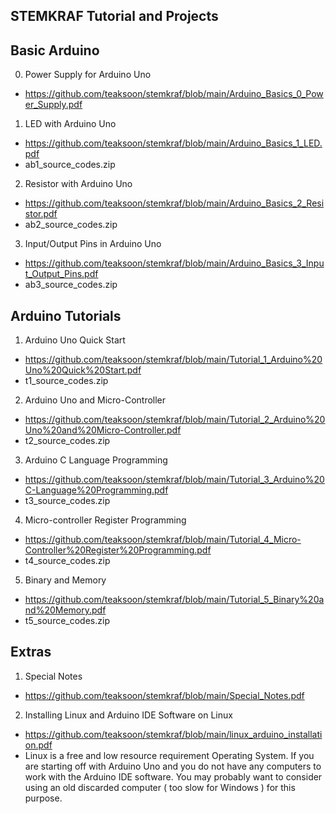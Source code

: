 
STEMKRAF Tutorial and Projects
---

Basic Arduino 
---
0. Power Supply for Arduino Uno
- https://github.com/teaksoon/stemkraf/blob/main/Arduino_Basics_0_Power_Supply.pdf
1. LED with Arduino Uno
- https://github.com/teaksoon/stemkraf/blob/main/Arduino_Basics_1_LED.pdf
- ab1_source_codes.zip
2. Resistor with Arduino Uno
- https://github.com/teaksoon/stemkraf/blob/main/Arduino_Basics_2_Resistor.pdf
- ab2_source_codes.zip
3. Input/Output Pins in Arduino Uno
- https://github.com/teaksoon/stemkraf/blob/main/Arduino_Basics_3_Input_Output_Pins.pdf
- ab3_source_codes.zip


Arduino Tutorials
---
1. Arduino Uno Quick Start
- https://github.com/teaksoon/stemkraf/blob/main/Tutorial_1_Arduino%20Uno%20Quick%20Start.pdf
- t1_source_codes.zip
2. Arduino Uno and Micro-Controller
- https://github.com/teaksoon/stemkraf/blob/main/Tutorial_2_Arduino%20Uno%20and%20Micro-Controller.pdf
- t2_source_codes.zip
3. Arduino C Language Programming
- https://github.com/teaksoon/stemkraf/blob/main/Tutorial_3_Arduino%20C-Language%20Programming.pdf
- t3_source_codes.zip
4. Micro-controller Register Programming
- https://github.com/teaksoon/stemkraf/blob/main/Tutorial_4_Micro-Controller%20Register%20Programming.pdf
- t4_source_codes.zip
5. Binary and Memory
- https://github.com/teaksoon/stemkraf/blob/main/Tutorial_5_Binary%20and%20Memory.pdf
- t5_source_codes.zip

Extras
---
1. Special Notes
- https://github.com/teaksoon/stemkraf/blob/main/Special_Notes.pdf
2. Installing Linux and Arduino IDE Software on Linux
- https://github.com/teaksoon/stemkraf/blob/main/linux_arduino_installation.pdf
- Linux is a free and low resource requirement Operating System. If you are starting off with Arduino Uno and you do not have any computers to work with the Arduino IDE software. You may probably want to consider using an old discarded computer ( too slow for Windows ) for this purpose. 

